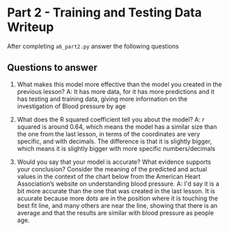 # Part 2 - Training and Testing Data Writeup

After completing `a6_part2.py` answer the following questions

## Questions to answer

1. What makes this model more effective than the model you created in the previous lesson?
A: It has more data, for it has more predictions and it has testing and training data, giving more information on the investigation of Blood pressure by age


2. What does the R squared coefficient tell you about the model?
A: r squared is around 0.64, which means the model has a similar size than the one from the last lesson, in terms of the coordinates are very specific, and with decimals. The difference is that it is slightly bigger, which means it is slightly bigger with more specific numbers/decimals

3. Would you say that your model is accurate? What evidence supports your conclusion? Consider the meaning of the predicted and actual values in the context of the chart below from the American Heart Association’s website on understanding blood pressure.
A: I'd say it is a bit more accurate than the one that was created in the last lesson. It is acuurate because more dots are in the position where it is touching the best fit line, and many others are near the line, showing that there is an average and that the results are similar with blood pressure as people age.